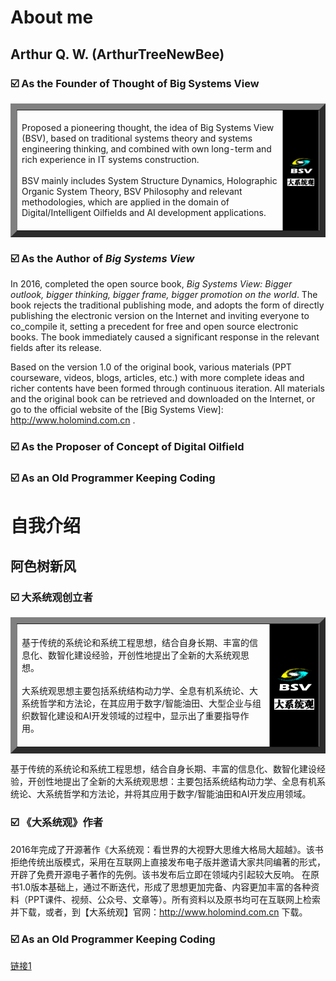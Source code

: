 
# About me

## Arthur Q. W. (ArthurTreeNewBee)
### ☑️ As the Founder of Thought of Big Systems View
<table border="10">
  <tr>
    <td>
      <br>
    Proposed a pioneering thought, the idea of Big Systems View (BSV), based on traditional systems theory and systems engineering thinking, and combined with own long-term and rich experience in IT systems construction.<br><br>
    BSV mainly includes System Structure Dynamics, Holographic Organic System Theory, BSV Philosophy and relevant methodologies, which are applied in the domain of Digital/Intelligent Oilfields and AI development applications.<br><br>
    </td>
    <td style="background-color: black;"><img alt="BSV Logo" width="200" src="./_/BSV_Logo_200.jpg"></td>
  </tr>
</table>




### ☑️ As the Author of _Big Systems View_
In 2016, completed the open source book, _Big Systems View: Bigger outlook, bigger thinking, bigger frame, bigger promotion on the world_. The book rejects the traditional publishing mode, and adopts the form of directly publishing the electronic version on the Internet and inviting everyone to co_compile it, setting a precedent for free and open source electronic books. The book immediately caused a significant response in the relevant fields after its release.

Based on the version 1.0 of the original book, various materials (PPT courseware, videos, blogs, articles, etc.) with more complete ideas and richer contents have been formed through continuous iteration. All materials and the original book can be retrieved and downloaded on the Internet, or go to the official website of the [Big Systems View]: http://www.holomind.com.cn .
### ☑️ As the Proposer of Concept of Digital Oilfield
### ☑️ As an Old Programmer Keeping Coding


# 自我介绍

## 阿色树新风
### ☑️ 大系统观创立者
<table border="10">
  <tr>
    <td>
      <br>
    基于传统的系统论和系统工程思想，结合自身长期、丰富的信息化、数智化建设经验，开创性地提出了全新的大系统观思想。<br><br>
    大系统观思想主要包括系统结构动力学、全息有机系统论、大系统哲学和方法论，在其应用于数字/智能油田、大型企业与组织数智化建设和AI开发领域的过程中，显示出了重要指导作用。<br><br>
    </td>
    <td style="background-color: black;"><img alt="BSV Logo" width="200" src="./_/BSV_Logo_200.jpg"></td>
  </tr>
</table>



基于传统的系统论和系统工程思想，结合自身长期、丰富的信息化、数智化建设经验，开创性地提出了全新的大系统观思想：主要包括系统结构动力学、全息有机系统论、大系统哲学和方法论，并将其应用于数字/智能油田和AI开发应用领域。
### ☑️ 《大系统观》作者
2016年完成了开源著作《大系统观：看世界的大视野大思维大格局大超越》。该书拒绝传统出版模式，采用在互联网上直接发布电子版并邀请大家共同编著的形式，开辟了免费开源电子著作的先例。该书发布后立即在领域内引起较大反响。
在原书1.0版本基础上，通过不断迭代，形成了思想更加完备、内容更加丰富的各种资料（PPT课件、视频、公众号、文章等）。所有资料以及原书均可在互联网上检索并下载，或者，到【大系统观】官网：http://www.holomind.com.cn 下载。
### ☑️ As an Old Programmer Keeping Coding





[链接1](https://github.com/arthurqwang/arthurqwang/blob/main/_/100.jpg)
<!---   注释   -->
<picture>
  <!--
  <source media="(prefers-color-scheme: dark)" srcset="https://user-images.bgithub.xyz/25423296/163456776-7f95b81a-f1ed-45f7-b7ab-8fa810d529fa.png">
  <source media="(prefers-color-scheme: light)" srcset="https://user-images.bgithub.xyz/25423296/163456779-a8556205-d0a5-45e2-ac17-42d089e3c3f8.png">
  
  <img alt="Shows an illustrated sun in light mode and a moon with stars in dark mode." src="http://www.holomind.com.cn/img/bsv_logo.png">
</picture>
-->
